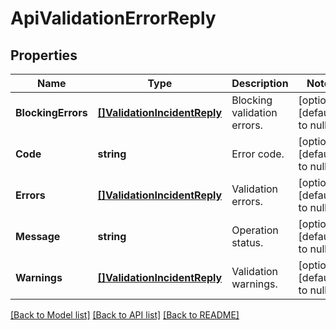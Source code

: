 # ApiValidationErrorReply

## Properties
Name | Type | Description | Notes
------------ | ------------- | ------------- | -------------
**BlockingErrors** | [**[]ValidationIncidentReply**](ValidationIncidentReply.md) | Blocking validation errors. | [optional] [default to null]
**Code** | **string** | Error code. | [optional] [default to null]
**Errors** | [**[]ValidationIncidentReply**](ValidationIncidentReply.md) | Validation errors. | [optional] [default to null]
**Message** | **string** | Operation status. | [optional] [default to null]
**Warnings** | [**[]ValidationIncidentReply**](ValidationIncidentReply.md) | Validation warnings. | [optional] [default to null]

[[Back to Model list]](../README.md#documentation-for-models) [[Back to API list]](../README.md#documentation-for-api-endpoints) [[Back to README]](../README.md)


